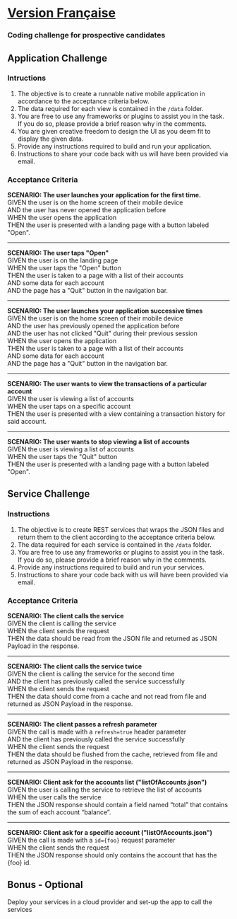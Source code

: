 # [__**Version Française**__](README_FR.md)

### Coding challenge for prospective candidates

## Application Challenge

### Intructions 

1. The objective is to create a runnable native mobile application in accordance to the acceptance criteria below.
1. The data required for each view is contained in the `/data` folder.
1. You are free to use any frameworks or plugins to assist you in the task. If you do so, please provide a brief reason why in the comments.
1. You are given creative freedom to design the UI as you deem fit to display the given data.
1. Provide any instructions required to build and run your application.
1. Instructions to share your code back with us will have been provided via email.

### Acceptance Criteria

**SCENARIO: The user launches your application for the first time.**   
GIVEN the user is on the home screen of their mobile device   
AND the user has never opened the application before    
WHEN the user opens the application    
THEN the user is presented with a landing page with a button labeled "Open".
___

**SCENARIO: The user taps "Open"**   
GIVEN the user is on the landing page   
WHEN the user taps the "Open" button   
THEN the user is taken to a page with a list of their accounts   
AND some data for each account    
AND the page has a "Quit" button in the navigation bar.
___

**SCENARIO: The user launches your application successive times**   
GIVEN the user is on the home screen of their mobile device    
AND the user has previously opened the application before     
AND the user has not clicked "Quit" during their previous session    
WHEN the user opens the application    
THEN the user is taken to a page with a list of their accounts    
AND some data for each account   
AND the page has a "Quit" button in the navigation bar.
___

**SCENARIO: The user wants to view the transactions of a particular account**      
GIVEN the user is viewing a list of accounts    
WHEN the user taps on a specific account    
THEN the user is presented with a view containing a transaction history for said account.
___

**SCENARIO: The user wants to stop viewing a list of accounts**      
GIVEN the user is viewing a list of accounts    
WHEN the user taps the "Quit" button    
THEN the user is presented with a landing page with a button labeled "Open".

## Service Challenge

### Instructions

1. The objective is to create REST services that wraps the JSON files and return them to the client according to the acceptance criteria below.
1. The data required for each service is contained in the `/data` folder.
1. You are free to use any frameworks or plugins to assist you in the task. If you do so, please provide a brief reason why in the comments.
1. Provide any instructions required to build and run your services.
1. Instructions to share your code back with us will have been provided via email.

### Acceptance Criteria

**SCENARIO: The client calls the service**   
GIVEN the client is calling the service   
WHEN the client sends the request   
THEN the data should be read from the JSON file and returned as JSON Payload in the response.
___
 
**SCENARIO: The client calls the service twice**   
GIVEN the client is calling the service for the second time   
AND the client has previously called the service successfully   
WHEN the client sends the request   
THEN the data should come from a cache and not read from file and returned as JSON Payload in the response.
___

**SCENARIO: The client passes a refresh parameter**   
GIVEN the call is made with a `refresh=true` header parameter   
AND the client has previously called the service successfully   
WHEN the client sends the request   
THEN the data should be flushed from the cache, retrieved from file and returned as JSON Payload in the response.
___

**SCENARIO: Client ask for the accounts list ("listOfAccounts.json")**   
GIVEN the user is calling the service to retrieve the list of accounts   
WHEN the user calls the service   
THEN the JSON response should contain a field named “total” that contains the sum of each account “balance”.
___

**SCENARIO: Client ask for a specific account ("listOfAccounts.json")**   
GIVEN the call is made with a `id={foo}` request parameter   
WHEN the client sends the request   
THEN the JSON response should only contains the account that has the {foo} id.

 ## Bonus - Optional
 Deploy your services in a cloud provider and set-up the app to call the services
